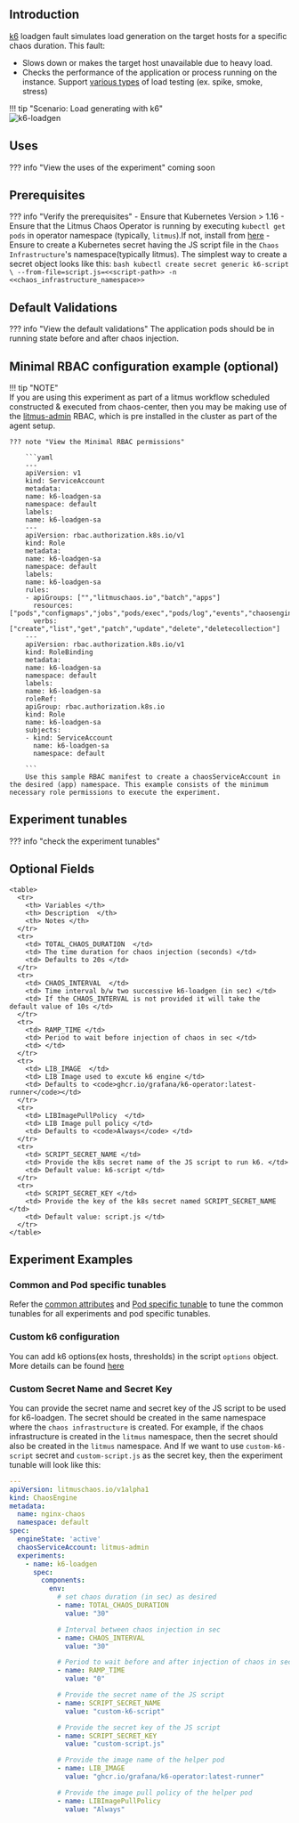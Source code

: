 ## Introduction

[k6](https://k6.io/) loadgen fault simulates load generation on the target hosts for a specific chaos duration. This fault:
- Slows down or makes the target host unavailable due to heavy load.
- Checks the performance of the application or process running on the instance.
Support [various types](https://grafana.com/docs/k6/latest/testing-guides/test-types/) of load testing (ex. spike, smoke, stress)

!!! tip "Scenario: Load generating with k6"    
    ![k6-loadgen](../../images/k6-loadgen.png)

## Uses

??? info "View the uses of the experiment" 
    coming soon

## Prerequisites

??? info "Verify the prerequisites" 
    - Ensure that Kubernetes Version > 1.16 
    - Ensure that the Litmus Chaos Operator is running by executing <code>kubectl get pods</code> in operator namespace (typically, <code>litmus</code>).If not, install from <a href="https://docs.litmuschaos.io/docs/getting-started/installation">here</a>
    - Ensure to create a Kubernetes secret having the JS script file in the `Chaos Infrastructure`'s namespace(typically litmus). The simplest way to create a secret object looks like this:
            ```bash
            kubectl create secret generic k6-script \
                --from-file=script.js=<<script-path>> -n <<chaos_infrastructure_namespace>>
            ``` 

## Default Validations

??? info "View the default validations" 
    The application pods should be in running state before and after chaos injection.

## Minimal RBAC configuration example (optional)

!!! tip "NOTE"   
    If you are using this experiment as part of a litmus workflow scheduled constructed & executed from chaos-center, then you may be making use of the [litmus-admin](https://litmuschaos.github.io/litmus/litmus-admin-rbac.yaml) RBAC, which is pre installed in the cluster as part of the agent setup.

    ??? note "View the Minimal RBAC permissions"

        ```yaml
        ---
        apiVersion: v1
        kind: ServiceAccount
        metadata:
        name: k6-loadgen-sa
        namespace: default
        labels:
        name: k6-loadgen-sa
        ---
        apiVersion: rbac.authorization.k8s.io/v1
        kind: Role
        metadata:
        name: k6-loadgen-sa
        namespace: default
        labels:
        name: k6-loadgen-sa
        rules:
        - apiGroups: ["","litmuschaos.io","batch","apps"]
          resources: ["pods","configmaps","jobs","pods/exec","pods/log","events","chaosengines","chaosexperiments","chaosresults"]
          verbs: ["create","list","get","patch","update","delete","deletecollection"]
        ---
        apiVersion: rbac.authorization.k8s.io/v1
        kind: RoleBinding
        metadata:
        name: k6-loadgen-sa
        namespace: default
        labels:
        name: k6-loadgen-sa
        roleRef:
        apiGroup: rbac.authorization.k8s.io
        kind: Role
        name: k6-loadgen-sa
        subjects:
        - kind: ServiceAccount
          name: k6-loadgen-sa
          namespace: default

        ```
        Use this sample RBAC manifest to create a chaosServiceAccount in the desired (app) namespace. This example consists of the minimum necessary role permissions to execute the experiment.

## Experiment tunables

??? info "check the experiment tunables" 
    <h2>Optional Fields</h2>

    <table>
      <tr>
        <th> Variables </th>
        <th> Description  </th>
        <th> Notes </th>
      </tr>
      <tr>
        <td> TOTAL_CHAOS_DURATION  </td>
        <td> The time duration for chaos injection (seconds) </td>
        <td> Defaults to 20s </td>
      </tr>
      <tr>
        <td> CHAOS_INTERVAL  </td>
        <td> Time interval b/w two successive k6-loadgen (in sec) </td>
        <td> If the CHAOS_INTERVAL is not provided it will take the default value of 10s </td>
      </tr>
      <tr>
        <td> RAMP_TIME </td>
        <td> Period to wait before injection of chaos in sec </td>
        <td> </td>
      </tr>
      <tr>
        <td> LIB_IMAGE  </td>
        <td> LIB Image used to excute k6 engine </td>
        <td> Defaults to <code>ghcr.io/grafana/k6-operator:latest-runner</code></td>
      </tr>
      <tr>
        <td> LIBImagePullPolicy  </td>
        <td> LIB Image pull policy </td>
        <td> Defaults to <code>Always</code> </td> 
      </tr>
      <tr>
        <td> SCRIPT_SECRET_NAME </td>
        <td> Provide the k8s secret name of the JS script to run k6. </td>
        <td> Default value: k6-script </td>
      </tr>
      <tr>
        <td> SCRIPT_SECRET_KEY </td>
        <td> Provide the key of the k8s secret named SCRIPT_SECRET_NAME </td>
        <td> Default value: script.js </td>
      </tr>
    </table>

## Experiment Examples

### Common and Pod specific tunables

Refer the [common attributes](../common/common-tunables-for-all-experiments.md) and [Pod specific tunable](common-tunables-for-pod-experiments.md) to tune the common tunables for all experiments and pod specific tunables.  

### Custom k6 configuration
You can add k6 options(ex hosts, thresholds) in the script `options` object. More details can be found [here](https://grafana.com/docs/k6/latest/using-k6/k6-options/)

### Custom Secret Name and Secret Key

You can provide the secret name and secret key of the JS script to be used for k6-loadgen. The secret should be created in the same namespace where the `chaos infrastructure` is created. For example, if the chaos infrastructure is created in the `litmus` namespace, then the secret should also be created in the `litmus` namespace. And If we want to use `custom-k6-script` secret and `custom-script.js` as the secret key, then the experiment tunable will look like this:

[embedmd]:# (./k6-loadgen/k6-loadgen.yaml yaml)
```yaml
---
apiVersion: litmuschaos.io/v1alpha1
kind: ChaosEngine
metadata:
  name: nginx-chaos
  namespace: default
spec:
  engineState: 'active'
  chaosServiceAccount: litmus-admin
  experiments:
    - name: k6-loadgen
      spec:
        components:
          env:
            # set chaos duration (in sec) as desired
            - name: TOTAL_CHAOS_DURATION
              value: "30"

            # Interval between chaos injection in sec
            - name: CHAOS_INTERVAL
              value: "30"

            # Period to wait before and after injection of chaos in sec
            - name: RAMP_TIME
              value: "0"

            # Provide the secret name of the JS script
            - name: SCRIPT_SECRET_NAME
              value: "custom-k6-script"

            # Provide the secret key of the JS script
            - name: SCRIPT_SECRET_KEY
              value: "custom-script.js"

            # Provide the image name of the helper pod
            - name: LIB_IMAGE
              value: "ghcr.io/grafana/k6-operator:latest-runner"

            # Provide the image pull policy of the helper pod
            - name: LIBImagePullPolicy
              value: "Always"
```
